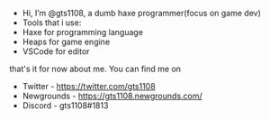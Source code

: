 - Hi, I’m @gts1108, a dumb haxe programmer(focus on game dev)
- Tools that i use:
- Haxe for programming language
- Heaps for game engine
- VSCode for editor


that's it for now about me.
You can find me on
- Twitter - https://twitter.com/gts1108
- Newgrounds - https://gts1108.newgrounds.com/
- Discord - gts1108#1813

<!---
gts1108/gts1108 is a ✨ special ✨ repository because its `README.md` (this file) appears on your GitHub profile.
You can click the Preview link to take a look at your changes.
--->
